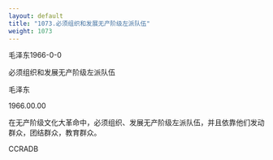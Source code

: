 ```yaml
---
layout: default
title: "1073.必须组织和发展无产阶级左派队伍"
weight: 1073
---
```


毛泽东1966-0-0

必须组织和发展无产阶级左派队伍

毛泽东

1966.00.00

在无产阶级文化大革命中，必须组织、发展无产阶级左派队伍，并且依靠他们发动群众，团结群众，教育群众。

CCRADB

